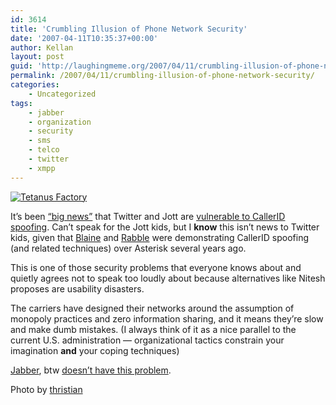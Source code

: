 ```yaml
---
id: 3614
title: 'Crumbling Illusion of Phone Network Security'
date: '2007-04-11T10:35:37+00:00'
author: Kellan
layout: post
guid: 'http://laughingmeme.org/2007/04/11/crumbling-illusion-of-phone-network-security/'
permalink: /2007/04/11/crumbling-illusion-of-phone-network-security/
categories:
    - Uncategorized
tags:
    - jabber
    - organization
    - security
    - sms
    - telco
    - twitter
    - xmpp
---
```


[![Tetanus Factory](http://farm1.static.flickr.com/34/121148235_ffbaaa03d6.jpg)](http://www.flickr.com/photos/thristian/121148235/ "Photo Sharing")

It’s been [“big news”](http://www.oreillynet.com/onlamp/blog/2007/04/twitter*and*jott*vulnerable*to.html) that Twitter and Jott are [vulnerable to CallerID spoofing](http://www.oreillynet.com/onlamp/blog/2007/04/twitter*and*jott*vulnerable*to.html). Can’t speak for the Jott kids, but I **know** this isn’t news to Twitter kids, given that [Blaine](http://romeda.org) and [Rabble](http://anarchogeek.com) were demonstrating CallerID spoofing (and related techniques) over Asterisk several years ago.

This is one of those security problems that everyone knows about and quietly agrees not to speak too loudly about because alternatives like Nitesh proposes are usability disasters.

The carriers have designed their networks around the assumption of monopoly practices and zero information sharing, and it means they’re slow and make dumb mistakes. (I always think of it as a nice parallel to the current U.S. administration — organizational tactics constrain your imagination **and** your coping techniques)

[Jabber](http://xmpp.org), btw [doesn’t have this problem](http://www.xmpp.org/rfcs/rfc3920.html#rfc.section.14.3).

Photo by [thristian](http://www.flickr.com/photos/thristian)